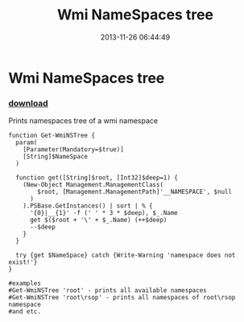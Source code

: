 ﻿---
pid:            4643
parent:         0
children:       
poster:         greg zakharov
title:           Wmi NameSpaces tree
date:           2013-11-26 06:44:49
description:    Prints namespaces tree of a wmi namespace
format:         posh
---

#  Wmi NameSpaces tree

### [download](4643.ps1)  

Prints namespaces tree of a wmi namespace

```posh
function Get-WmiNSTree {
  param(
    [Parameter(Mandatory=$true)]
    [String]$NameSpace
  )
  
  function get([String]$root, [Int32]$deep=1) {
    (New-Object Management.ManagementClass(
        $root, [Management.ManagementPath]'__NAMESPACE', $null
      )
    ).PSBase.GetInstances() | sort | % {
      '{0}|__{1}' -f (' ' * 3 * $deep), $_.Name
      get $($root + '\' + $_.Name) (++$deep)
      --$deep
    }
  }
  
  try {get $NameSpace} catch {Write-Warning 'namespace does not exist!'}
}

#examples
#Get-WmiNSTree 'root' - prints all available namespaces
#Get-WmiNSTree 'root\rsop' - prints all namespaces of root\rsop namespace
#and etc.
```
